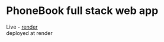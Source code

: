 # PhoneBook full stack web app
Live - <a href="https://phonebook-bgj7.onrender.com/">render</a> <br/>
deployed at render
